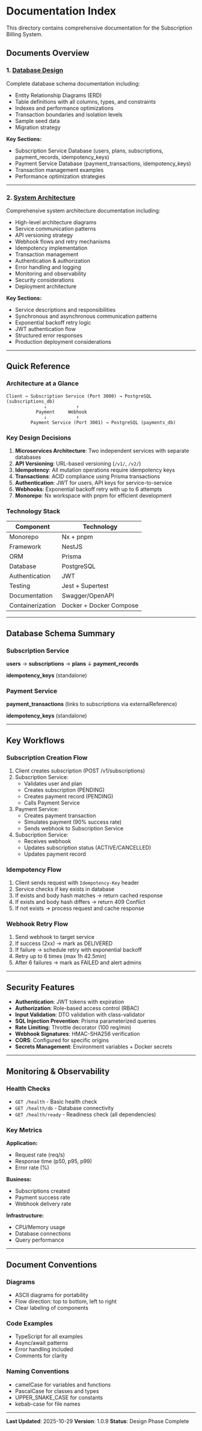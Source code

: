 # Documentation Index

This directory contains comprehensive documentation for the Subscription Billing System.

## Documents Overview

### 1. [Database Design](./database-design.md)
Complete database schema documentation including:
- Entity Relationship Diagrams (ERD)
- Table definitions with all columns, types, and constraints
- Indexes and performance optimizations
- Transaction boundaries and isolation levels
- Sample seed data
- Migration strategy

**Key Sections:**
- Subscription Service Database (users, plans, subscriptions, payment_records, idempotency_keys)
- Payment Service Database (payment_transactions, idempotency_keys)
- Transaction management examples
- Performance optimization strategies

---

### 2. [System Architecture](./system-architecture.md)
Comprehensive system architecture documentation including:
- High-level architecture diagrams
- Service communication patterns
- API versioning strategy
- Webhook flows and retry mechanisms
- Idempotency implementation
- Transaction management
- Authentication & authorization
- Error handling and logging
- Monitoring and observability
- Security considerations
- Deployment architecture

**Key Sections:**
- Service descriptions and responsibilities
- Synchronous and asynchronous communication patterns
- Exponential backoff retry logic
- JWT authentication flow
- Structured error responses
- Production deployment considerations

---

## Quick Reference

### Architecture at a Glance

```
Client → Subscription Service (Port 3000) → PostgreSQL (subscriptions_db)
              ↓           ↑
           Payment     Webhook
              ↓           ↑
         Payment Service (Port 3001) → PostgreSQL (payments_db)
```

### Key Design Decisions

1. **Microservices Architecture**: Two independent services with separate databases
2. **API Versioning**: URL-based versioning (`/v1/`, `/v2/`)
3. **Idempotency**: All mutation operations require idempotency keys
4. **Transactions**: ACID compliance using Prisma transactions
5. **Authentication**: JWT for users, API keys for service-to-service
6. **Webhooks**: Exponential backoff retry with up to 6 attempts
7. **Monorepo**: Nx workspace with pnpm for efficient development

### Technology Stack

| Component | Technology |
|-----------|-----------|
| Monorepo | Nx + pnpm |
| Framework | NestJS |
| ORM | Prisma |
| Database | PostgreSQL |
| Authentication | JWT |
| Testing | Jest + Supertest |
| Documentation | Swagger/OpenAPI |
| Containerization | Docker + Docker Compose |

---

## Database Schema Summary

### Subscription Service

**users** → **subscriptions** → **plans**
             ↓
      **payment_records**

**idempotency_keys** (standalone)

### Payment Service

**payment_transactions** (links to subscriptions via externalReference)

**idempotency_keys** (standalone)

---

## Key Workflows

### Subscription Creation Flow

1. Client creates subscription (POST /v1/subscriptions)
2. Subscription Service:
   - Validates user and plan
   - Creates subscription (PENDING)
   - Creates payment record (PENDING)
   - Calls Payment Service
3. Payment Service:
   - Creates payment transaction
   - Simulates payment (90% success rate)
   - Sends webhook to Subscription Service
4. Subscription Service:
   - Receives webhook
   - Updates subscription status (ACTIVE/CANCELLED)
   - Updates payment record

### Idempotency Flow

1. Client sends request with `Idempotency-Key` header
2. Service checks if key exists in database
3. If exists and body hash matches → return cached response
4. If exists and body hash differs → return 409 Conflict
5. If not exists → process request and cache response

### Webhook Retry Flow

1. Send webhook to target service
2. If success (2xx) → mark as DELIVERED
3. If failure → schedule retry with exponential backoff
4. Retry up to 6 times (max 1h 42.5min)
5. After 6 failures → mark as FAILED and alert admins

---

## Security Features

- **Authentication**: JWT tokens with expiration
- **Authorization**: Role-based access control (RBAC)
- **Input Validation**: DTO validation with class-validator
- **SQL Injection Prevention**: Prisma parameterized queries
- **Rate Limiting**: Throttle decorator (100 req/min)
- **Webhook Signatures**: HMAC-SHA256 verification
- **CORS**: Configured for specific origins
- **Secrets Management**: Environment variables + Docker secrets

---

## Monitoring & Observability

### Health Checks

- `GET /health` - Basic health check
- `GET /health/db` - Database connectivity
- `GET /health/ready` - Readiness check (all dependencies)

### Key Metrics

**Application:**
- Request rate (req/s)
- Response time (p50, p95, p99)
- Error rate (%)

**Business:**
- Subscriptions created
- Payment success rate
- Webhook delivery rate

**Infrastructure:**
- CPU/Memory usage
- Database connections
- Query performance

---

## Document Conventions

### Diagrams
- ASCII diagrams for portability
- Flow direction: top to bottom, left to right
- Clear labeling of components

### Code Examples
- TypeScript for all examples
- Async/await patterns
- Error handling included
- Comments for clarity

### Naming Conventions
- camelCase for variables and functions
- PascalCase for classes and types
- UPPER_SNAKE_CASE for constants
- kebab-case for file names

---

**Last Updated**: 2025-10-29
**Version**: 1.0.9
**Status**: Design Phase Complete


